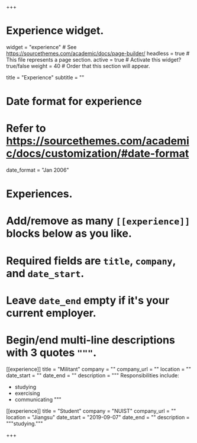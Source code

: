 +++
# Experience widget.
widget = "experience"  # See https://sourcethemes.com/academic/docs/page-builder/
headless = true  # This file represents a page section.
active = true  # Activate this widget? true/false
weight = 40  # Order that this section will appear.

title = "Experience"
subtitle = ""

# Date format for experience
#   Refer to https://sourcethemes.com/academic/docs/customization/#date-format
date_format = "Jan 2006"

# Experiences.
#   Add/remove as many `[[experience]]` blocks below as you like.
#   Required fields are `title`, `company`, and `date_start`.
#   Leave `date_end` empty if it's your current employer.
#   Begin/end multi-line descriptions with 3 quotes `"""`.
[[experience]]
  title = "Militant"
  company = ""
  company_url = ""
  location = ""
  date_start = ""
  date_end = ""
  description = """
  Responsibilities include:
  
  * studying
  * exercising
  * communicating
  """

[[experience]]
  title = "Student"
  company = "NUIST"
  company_url = ""
  location = "Jiangsu"
  date_start = "2019-09-07"
  date_end = ""
  description = """studying."""

+++
